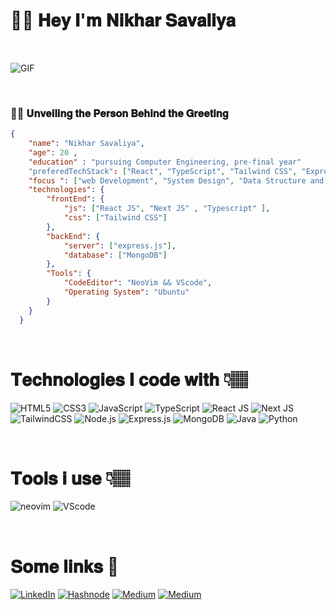 <!---
@@name
--->
<h1>
 <!--- ${\color{#065F46}👋 \space 𝐇𝐞𝐲, \space 𝐈 \space 𝐚𝐦 \space 𝐍𝐢𝐤𝐡𝐚𝐫 \space 𝐒𝐚𝐯𝐚𝐥𝐢𝐲𝐚}$ -->
  👋🏼 𝐇𝐞𝐲 𝐈'𝐦 𝐍𝐢𝐤𝐡𝐚𝐫 𝐒𝐚𝐯𝐚𝐥𝐢𝐲𝐚
</h1>

<br/>
  
<!---
@@typringGif
--->
<!---
<img src="https://readme-typing-svg.demolab.com?font=Fira+Code&weight=700&size=24&pause=1000&color=065F46&random=true&width=460&lines=I+Code+%F0%9F%91%A9%F0%9F%8F%BB%E2%80%8D%F0%9F%92%BB;I+Build+%F0%9F%9B%A0%EF%B8%8F;I+Learn++%F0%9F%93%9A;I+Develop+%F0%9F%9A%80" alt="Typing SVG"/>
--->

<!---
@@gif
--->
<p align="left">
<img align="middle" alt="GIF" src="https://i.pinimg.com/originals/65/a5/ec/65a5ec60b90f6b8faede3390ad5ee065.gif" />
</p>

<br/>

<!---
@@aboutMe
--->
<h3>👋🏼 𝐔𝐧𝐯𝐞𝐢𝐥𝐢𝐧𝐠 𝐭𝐡𝐞 𝐏𝐞𝐫𝐬𝐨𝐧 𝐁𝐞𝐡𝐢𝐧𝐝 𝐭𝐡𝐞 𝐆𝐫𝐞𝐞𝐭𝐢𝐧𝐠</h3>

```JSON
{
    "name": "Nikhar Savaliya",
    "age": 20 ,
    "education" : "pursuing Computer Engineering, pre-final year"
    "preferedTechStack": ["React", "TypeScript", "Tailwind CSS", "Express.js", "MongoDB"],
    "focus ": ["web Development", "System Design", "Data Structure and Algorithms" ],
    "technologies": {
        "frontEnd": {
            "js": ["React JS", "Next JS" , "Typescript" ],
            "css": ["Tailwind CSS"]
        },
        "backEnd": {
            "server": ["express.js"],
            "database": ["MongoDB"]
        },
        "Tools": {
            "CodeEditor": "NeoVim && VScode",
            "Operating System": "Ubuntu"
        }
    }
  }
```

<br/>

<!---
@@techStack
--->

# 𝐓𝐞𝐜𝐡𝐧𝐨𝐥𝐨𝐠𝐢𝐞𝐬 𝐈 𝐜𝐨𝐝𝐞 𝐰𝐢𝐭𝐡 👇🏽

![HTML5](https://img.shields.io/badge/html5-%23E34F26.svg?style=for-the-badge&logo=html5&logoColor=white)
![CSS3](https://img.shields.io/badge/css3-%231572B6.svg?style=for-the-badge&logo=css3&logoColor=white)
![JavaScript](https://img.shields.io/badge/JavaScript-F7DF1E?style=for-the-badge&logo=javascript&logoColor=black)
![TypeScript](https://img.shields.io/badge/TypeScript-007ACC?style=for-the-badge&logo=typescript&logoColor=white)
![React JS](https://img.shields.io/badge/react-%2320232a.svg?style=for-the-badge&logo=react&logoColor=%2361DAFB)
![Next JS](https://img.shields.io/badge/Next-black?style=for-the-badge&logo=next.js&logoColor=white)
![TailwindCSS](https://img.shields.io/badge/tailwindcss-%2338B2AC.svg?style=for-the-badge&logo=tailwind-css&logoColor=white)
![Node.js](https://img.shields.io/badge/Node.js-43853D?style=for-the-badge&logo=node.js&logoColor=white)
![Express.js](https://img.shields.io/badge/Express.js-404D59?style=for-the-badge)
![MongoDB](https://img.shields.io/badge/MongoDB-4EA94B?style=for-the-badge&logo=mongodb&logoColor=white)
![Java](https://img.shields.io/badge/Java-ED8B00?style=for-the-badge&logo=openjdk&logoColor=white)
![Python](https://img.shields.io/badge/Python-14354C?style=for-the-badge&logo=python&logoColor=white)
<!-- ![SASS](https://img.shields.io/badge/SASS-hotpink.svg?style=for-the-badge&logo=SASS&logoColor=white) 
![Bootstrap](https://img.shields.io/badge/bootstrap-%238511FA.svg?style=for-the-badge&logo=bootstrap&logoColor=white) 
![Figma](https://img.shields.io/badge/figma-%23F24E1E.svg?style=for-the-badge&logo=figma&logoColor=white) -->

<br/>

<!---
@@tools
--->

# 𝐓𝐨𝐨𝐥𝐬 𝐢 𝐮𝐬𝐞 👇🏽

![neovim](https://img.shields.io/badge/VIM-%2311AB00.svg?&style=for-the-badge&logo=vim&logoColor=white)
![VScode](https://img.shields.io/badge/Visual_Studio_Code-0078D4?style=for-the-badge&logo=visual%20studio%20code&logoColor=white)


<br/>


<!---
@@socialLinks
--->

# 𝐒𝐨𝐦𝐞 𝐥𝐢𝐧𝐤𝐬 🔗
[![LinkedIn](https://img.shields.io/badge/linkedin-%230077B5.svg?style=for-the-badge&logo=linkedin&logoColor=white)](https://in.linkedin.com/in/nikharsavaliya)
[![Hashnode](https://img.shields.io/badge/Hashnode-2962FF?style=for-the-badge&logo=hashnode&logoColor=white)](https://nikhar-dev.hashnode.dev/)
[![Medium](https://img.shields.io/badge/Medium-12100E?style=for-the-badge&logo=medium&logoColor=white)](https://nikhar-dev.medium.com/)
[![Medium](https://img.shields.io/badge/Twitter-1DA1F2?style=for-the-badge&logo=twitter&logoColor=white)](https://x.com/nikharSavaliya/)
<!-- [![upwork](https://img.shields.io/badge/UpWork-6FDA44?style=for-the-badge&logo=Upwork&logoColor=white)](https://www.upwork.com/freelancers/~017f53992c5d2f1186) -->
